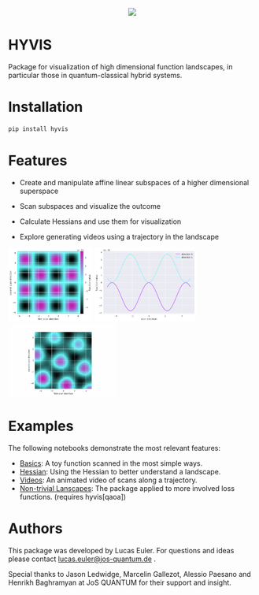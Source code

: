 <p align="center">
  <img src="https://github.com/user-attachments/assets/dcfce6db-2765-4afc-885a-379eca97f0a7" />
</p>

# HYVIS

Package for visualization of high dimensional function landscapes,
in particular those in quantum-classical hybrid systems.


# Installation

```bash
pip install hyvis
```


# Features

- Create and manipulate affine linear subspaces of a higher dimensional superspace

- Scan subspaces and visualize the outcome

- Calculate Hessians and use them for visualization

- Explore generating videos using a trajectory in the landscape

<img src="pictures/basicplot.png" alt="basicplot" height="150"/>
<img src="pictures/basichessian.png" alt="basichessian" height="150"/>
<img src="pictures/bubble.gif" alt="bubble" height="150"/>




# Examples

The following notebooks demonstrate the most relevant features:

- [Basics](notebooks/example_basic_scan.ipynb): A toy function scanned in the most simple ways.
- [Hessian](notebooks/example_hessian.ipynb): Using the Hessian to better understand a landscape.
- [Videos](notebooks/example_video_scan.ipynb): An animated video of scans along a trajectory.
- [Non-trivial Lanscapes](notebooks/example_nontrivial_landscapes.ipynb): The package applied to more involved loss functions. (requires hyvis[qaoa])


# Authors

This package was developed by Lucas Euler. For questions and ideas please contact lucas.euler@jos-quantum.de .

Special thanks to Jason Ledwidge, Marcelin Gallezot, Alessio Paesano and Henrikh Baghramyan at JoS QUANTUM for their support and insight.
